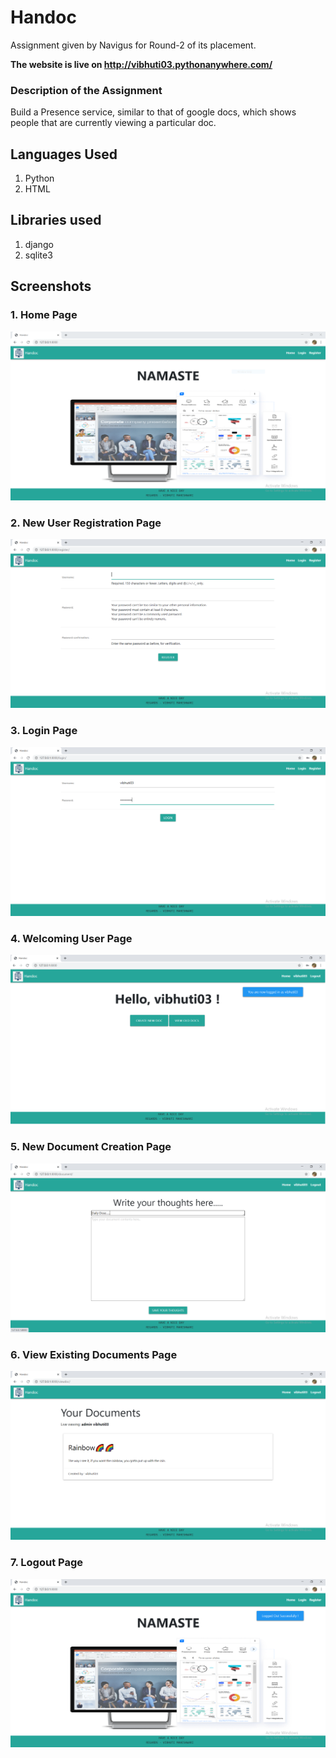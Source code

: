 # Handoc
Assignment given by Navigus for Round-2 of  its placement.

<b>The website is live on http://vibhuti03.pythonanywhere.com/</b>

### Description of the Assignment
Build a Presence service, similar to that of google docs, which shows people that are currently viewing a particular doc.

## Languages Used
1. Python
2. HTML

## Libraries used
1. django
2. sqlite3

## Screenshots

### 1. Home Page
![alt](https://github.com/vibhuti03/Handoc/blob/master/Images/Home_page.PNG)

### 2. New User Registration Page
![alt](https://github.com/vibhuti03/Handoc/blob/master/Images/New_User_Register_page.PNG)

### 3. Login Page
![alt](https://github.com/vibhuti03/Handoc/blob/master/Images/Login_pagePNG.PNG)

### 4. Welcoming User Page
![alt](https://github.com/vibhuti03/Handoc/blob/master/Images/Welcome_page.png)

### 5. New Document Creation Page
![alt](https://github.com/vibhuti03/Handoc/blob/master/Images/New_document_page.PNG)

### 6. View Existing Documents Page
![alt](https://github.com/vibhuti03/Handoc/blob/master/Images/View_documents_page.PNG)

### 7. Logout Page
![alt](https://github.com/vibhuti03/Handoc/blob/master/Images/Logout_page.png)
